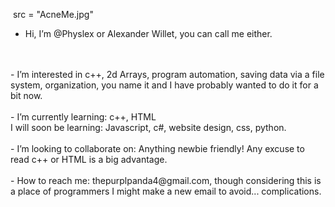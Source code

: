 <p>
  
  <img> src = "AcneMe.jpg" <img/>
  
- Hi, I’m @Physlex or Alexander Willet, you can call me either.
<br />
<br />
- I’m interested in c++, 2d Arrays, program automation, saving data via a file system, organization, you name it and I have probably wanted to do it for a bit now.
<br />
<br />
- I’m currently learning: c++, HTML
<br />I will soon be learning: Javascript, c#, website design, css, python.
<br />
<br />
- I’m looking to collaborate on: Anything newbie friendly! Any excuse to read c++ or HTML is a big advantage.
<br />
<br />  
- How to reach me: thepurplpanda4@gmail.com, though considering this is a place of programmers I might make a new email to avoid... complications.
</p>





<!---
Physlex/Physlex is a ✨ special ✨ repository because its `README.md` (this file) appears on your GitHub profile.
You can click the Preview link to take a look at your changes.
--->
